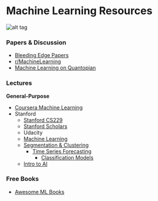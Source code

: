 # Machine Learning Resources

![alt tag](https://pbs.twimg.com/media/CydzFovWgAA7G0t.jpg:large)

### Papers & Discussion

- [Bleeding Edge Papers](http://www.arxiv-sanity.com/)
- [r/MachineLearning](Reddit.com/r/machinelearning)
- [Machine Learning on Quantopian](https://www.quantopian.com/posts/machine-learning-on-quantopian)


### Lectures

**General-Purpose**
  - [Coursera Machine Learning](https://www.coursera.org/learn/machine-learning)
  - Stanford
    - [Stanford CS229](http://cs229.stanford.edu/materials.html)
    - [Stanford Scholars](https://scholar.stanford.edu/#/page/home)
	- Udacity
    - [Machine Learning](https://www.udacity.com/course/machine-learning--ud262)
    - [Segmentation & Clustering](https://www.udacity.com/course/segmentation-and-clustering--ud981)
	  - [Time Series Forecasting](https://www.udacity.com/course/time-series-forecasting--ud980)
		- [Classification Models](https://www.udacity.com/course/classification-models--ud978)
    - [Intro to AI](https://www.udacity.com/course/intro-to-artificial-intelligence--cs271)

### Free Books

- [Awesome ML Books](https://github.com/josephmisiti/awesome-machine-learning/blob/master/books.md)
